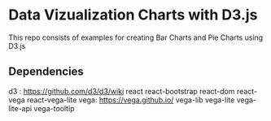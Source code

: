 # Data Vizualization Charts with D3.js

This repo consists of examples for creating Bar Charts and Pie Charts using D3.js 

## Dependencies

d3 : https://github.com/d3/d3/wiki
react
react-bootstrap
react-dom 
react-vega
react-vega-lite
vega: https://vega.github.io/
vega-lib
vega-lite
vega-lite-api
vega-tooltip

